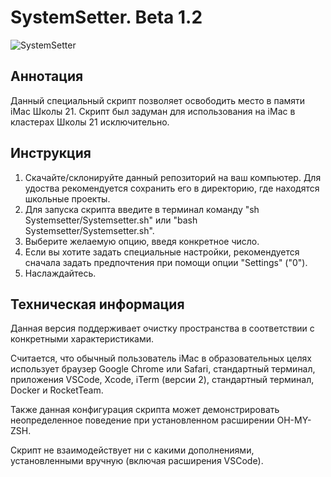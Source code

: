 # SystemSetter. Beta 1.2

![SystemSetter](Technical/Fast_and_Clean.png)

## Аннотация

Данный специальный скрипт позволяет освободить место в памяти iMac Школы 21.
Скрипт был задуман для использования на iMac в кластерах Школы 21 исключительно.

## Инструкция

1. Скачайте/склонируйте данный репозиторий на ваш компьютер. Для удоства рекомендуется сохранить его в директорию, где находятся школьные проекты.
2. Для запуска скрипта введите в терминал команду "sh Systemsetter/Systemsetter.sh" или "bash Systemsetter/Systemsetter.sh".
3. Выберите желаемую опцию, введя конкретное число.
4. Если вы хотите задать специальные настройки, рекомендуется сначала задать предпочтения при помощи опции "Settings" ("0").
5. Наслаждайтесь.

## Техническая информация

Данная версия поддерживает очистку пространства в соответствии с конкретными характеристиками.</p>
Считается, что обычный пользователь iMac в образовательных целях использует браузер Google Chrome или Safari, стандартный терминал, приложения VSCode, Xcode, iTerm (версии 2), стандартный терминал, Docker и RocketTeam.</p>
Также данная конфигурация скрипта может демонстрировать неопределенное поведение при установленном расширении OH-MY-ZSH.</p>
Скрипт не взаимодействует ни с какими дополнениями, установленными вручную (включая расширения VSCode).</p>
<!-- В случае, если скрипт не показывает желаемую эффективность, рекомендуется использовать опцию "🐘 Find an elephant in the room" ("7"). При помощи этой информации пользователь может принять самостоятельно решение об удалении некоторых ненужных расширений, программ и других приложений или обнаружить "скрытые" программы, работающие и использующие память компьютера в фоновом режиме. -->
